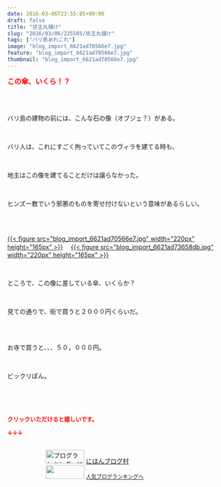 ```yaml
---
date: 2016-03-06T23:55:05+09:00
draft: false
title: "坊主丸儲け"
slug: "2016/03/06/235505/坊主丸儲け"
tags: ["バリ島あれこれ"]
image: "blog_import_6621ad70566e7.jpg"
feature: "blog_import_6621ad70566e7.jpg"
thumbnail: "blog_import_6621ad70566e7.jpg"
---
```

<p><font color="#ff0000" size="3"><strong>この傘、いくら！？</strong></font></p><br/><br/><p>バリ島の建物の前には、こんな石の像（オブジェ？）がある。</p><br/><p>バリ人は、これにすごく拘っていてこのヴィラを建てる時も、</p><br/><p>地主はこの像を建てることだけは譲らなかった。</p><br/><p>ヒンズー教でいう邪悪のものを寄せ付けないという意味があるらしい。</p><br/><p><br/><a href="blog_import_6621ad7218c28.jpg">{{< figure src="blog_import_6621ad70566e7.jpg" width="220px" height="165px" >}}</a> 　<a href="blog_import_6621ad74a5d8d.jpg">{{< figure src="blog_import_6621ad73658db.jpg" width="220px" height="165px" >}}</a> <br/></p><br/><p>ところで、この像に差している傘、いくらか？</p><br/><p>見ての通りで、街で買うと２０００円くらいだ。</p><br/><br/><p>お寺で買うと、、、５０，０００円。</p><br/><p>ビックリぽん。</p><br/><br/><br/><p><font color="#ff0000" size="2"><strong>クリックいただけると嬉しいです。<br/></strong></font></p><p><font color="#ff0000" size="2"><strong>↓↓↓</strong></font></p><p><br/><a href="ranking.html" target="_blank"><img border="0" alt="ブログランキング・にほんブログ村へ" src="data:image/svg+xml;charset=utf-8,%3Csvg%20xmlns%3D%22http%3A%2F%2Fwww.w3.org%2F2000%2Fsvg%22%20title%3D%22Placeholder%20for%20Images%22%20role%3D%22presentation%22%20viewBox%3D%220%200%2088%2031%22%20%2F%3E" width="88" height="31" data-src="https://img-proxy.blog-video.jp/images?url=http%3A%2F%2Fwww.blogmura.com%2Fimg%2Fwww88_31.gif" style="aspect-ratio: auto 88 / 31;"/><noscript><img border="0" alt="ブログランキング・にほんブログ村へ" src="https://img-proxy.blog-video.jp/images?url=http%3A%2F%2Fwww.blogmura.com%2Fimg%2Fwww88_31.gif" width="88" height="31"></noscript></a> <a href="ranking.html" target="_blank">にほんブログ村</a> <br/><a title="人気ブログランキングへ" href="link.php?1804582"><img border="0" src="data:image/svg+xml;charset=utf-8,%3Csvg%20xmlns%3D%22http%3A%2F%2Fwww.w3.org%2F2000%2Fsvg%22%20title%3D%22Placeholder%20for%20Images%22%20role%3D%22presentation%22%20viewBox%3D%220%200%2088%2031%22%20%2F%3E" width="88" height="31" data-src="https://blog.with2.net/img/banner/banner_22.gif" style="aspect-ratio: auto 88 / 31;"/><noscript><img border="0" src="https://blog.with2.net/img/banner/banner_22.gif" width="88" height="31"></noscript></a> <a style="FONT-SIZE: 12px" href="link.php?1804582">人気ブログランキングへ</a> </p>

